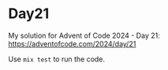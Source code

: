 # Day21

My solution for Advent of Code 2024 - Day 21: https://adventofcode.com/2024/day/21

Use `mix test` to run the code.
